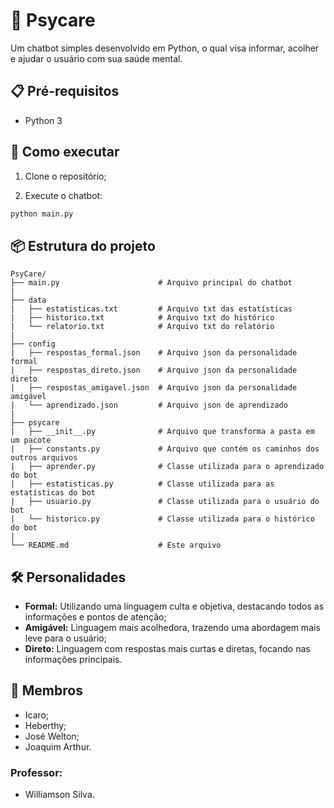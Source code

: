# 🧠 Psycare

Um chatbot simples desenvolvido em Python, o qual visa informar, acolher e ajudar o usuário com sua saúde mental.

## 📋 Pré-requisitos

- Python 3

## 🚀 Como executar

1. Clone o repositório;

2. Execute o chatbot:
```bash
python main.py
```

## 📦 Estrutura do projeto

```
PsyCare/
├── main.py                      # Arquivo principal do chatbot
|
├── data
|   ├── estatisticas.txt         # Arquivo txt das estatísticas
|   ├── historico.txt            # Arquivo txt do histórico
|   └── relatorio.txt            # Arquivo txt do relatório
|
├── config
|   ├── respostas_formal.json    # Arquivo json da personalidade formal
|   ├── respostas_direto.json    # Arquivo json da personalidade direto
|   ├── respostas_amigavel.json  # Arquivo json da personalidade amigável
|   └── aprendizado.json         # Arquivo json de aprendizado
|
├── psycare
|   ├── __init__.py              # Arquivo que transforma a pasta em um pacote
|   ├── constants.py             # Arquivo que contém os caminhos dos outros arquivos
|   ├── aprender.py              # Classe utilizada para o aprendizado do bot
|   ├── estatisticas.py          # Classe utilizada para as estatísticas do bot
|   ├── usuario.py               # Classe utilizada para o usuário do bot
|   └── historico.py             # Classe utilizada para o histórico do bot
|
└── README.md                    # Este arquivo
```

## 🛠️ Personalidades

- **Formal:** Utilizando uma linguagem culta e objetiva, destacando todos as informações e pontos de atenção;
- **Amigável:** Linguagem mais acolhedora, trazendo uma abordagem mais leve para o usuário;
- **Direto:** Linguagem com respostas mais curtas e diretas, focando nas informações principais.

## 👤 Membros

- Icaro;
- Heberthy;
- José Welton;
- Joaquim Arthur.

### Professor:

- Williamson Silva.
